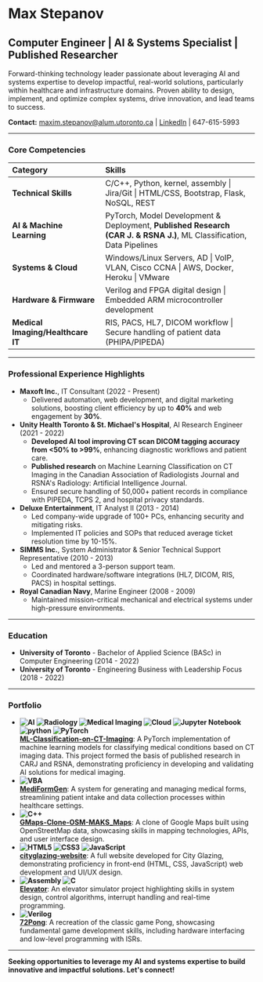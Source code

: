 # Max Stepanov

## Computer Engineer | AI & Systems Specialist | Published Researcher

Forward-thinking technology leader passionate about leveraging AI and systems expertise to develop impactful, real-world solutions, particularly within healthcare and infrastructure domains. Proven ability to design, implement, and optimize complex systems, drive innovation, and lead teams to success.

**Contact:** [maxim.stepanov@alum.utoronto.ca](mailto:maxim.stepanov@alum.utoronto.ca) | [LinkedIn](https://linkedin.com/in/maximstepanov) | 647-615-5993

---

### Core Competencies

| Category                           | Skills                                                                                                                                  |
| :----------------------------------| :---------------------------------------------------------------------------------------------------------------------------------------|
| **Technical Skills**               | C/C++, Python, kernel, assembly \| Jira/Git \| HTML/CSS, Bootstrap, Flask, NoSQL, REST                                                    |
| **AI & Machine Learning**          | PyTorch, Model Development & Deployment, **Published Research (CAR J. & RSNA J.)**, ML Classification, Data Pipelines                   |
| **Systems & Cloud**                | Windows/Linux Servers, AD \| VoIP, VLAN, Cisco CCNA \| AWS, Docker, Heroku \| VMware                                                       |
| **Hardware & Firmware**            | Verilog and FPGA digital design \| Embedded ARM microcontroller development                                                              |
| **Medical Imaging/Healthcare IT**  | RIS, PACS, HL7, DICOM workflow \| Secure handling of patient data (PHIPA/PIPEDA)                                                         |


---

### Professional Experience Highlights

*   **Maxoft Inc.**, IT Consultant (2022 - Present)
    *   Delivered automation, web development, and digital marketing solutions, boosting client efficiency by up to **40%** and web engagement by **30%**.
*   **Unity Health Toronto & St. Michael's Hospital**, AI Research Engineer (2021 - 2022)
    *   **Developed AI tool improving CT scan DICOM tagging accuracy from <50% to >99%**, enhancing diagnostic workflows and patient care.
    *   **Published research** on Machine Learning Classification on CT Imaging in the Canadian Association of Radiologists Journal and RSNA's Radiology: Artificial Intelligence Journal.
    *   Ensured secure handling of 50,000+ patient records in compliance with PIPEDA, TCPS 2, and hospital privacy standards.
*   **Deluxe Entertainment**, IT Analyst II (2013 - 2014)
    *   Led company-wide upgrade of 100+ PCs, enhancing security and mitigating risks.
    *   Implemented IT policies and SOPs that reduced average ticket resolution time by 10-15%.
*   **SIMMS Inc.**, System Administrator & Senior Technical Support Representative (2010 - 2013)
    *   Led and mentored a 3-person support team.
    *   Coordinated hardware/software integrations (HL7, DICOM, RIS, PACS) in hospital settings.
*   **Royal Canadian Navy**, Marine Engineer (2008 - 2009)
    *   Maintained mission-critical mechanical and electrical systems under high-pressure environments.

---

### Education

*   **University of Toronto** - Bachelor of Applied Science (BASc) in Computer Engineering (2014 - 2022)
*   **University of Toronto** - Engineering Business with Leadership Focus (2018 - 2022)

---

### Portfolio

*   **![AI](https://img.shields.io/badge/AI-Artificial%20Intelligence-yellow) ![Radiology](https://img.shields.io/badge/Radiology-283747?style=flat&logoColor=white) ![Medical Imaging](https://img.shields.io/badge/Medical%20Imaging-0C2D48?style=flat&logo=DICOM&logoColor=white) ![Cloud](https://img.shields.io/badge/Cloud-lightgray) ![Jupyter Notebook](https://img.shields.io/badge/Jupyter-F37626.svg?&style=flat&logo=Jupyter&logoColor=white)  ![python](https://img.shields.io/badge/Python-FFD43B?style=flat&logo=python&logoColor=blue "python") ![PyTorch](https://img.shields.io/badge/PyTorch-EE4C2C?style=flat&logo=pytorch&logoColor=white) <br> [ML-Classification-on-CT-Imaging](https://github.com/maxsteep/ML-Classification-on-CT-Imaging)**: A PyTorch implementation of machine learning models for classifying medical conditions based on CT imaging data. This project formed the basis of published research in CARJ and RSNA, demonstrating proficiency in developing and validating AI solutions for medical imaging.
*   **![VBA](https://img.shields.io/badge/VBA-A950D3?style=flat&logo=microsoftoffice&logoColor=white) <br> [MediFormGen](https://github.com/maxsteep/MediFormGen)**: A system for generating and managing medical forms, streamlining patient intake and data collection processes within healthcare settings.
*   **![C++](https://img.shields.io/badge/C%2B%2B-00599C?style=flat&logo=c%2B%2B&logoColor=white) <br> [GMaps-Clone-OSM-MAKS_Maps](https://github.com/maxsteep/GMaps-Clone-OSM-MAKS_Maps)**: A clone of Google Maps built using OpenStreetMap data, showcasing skills in mapping technologies, APIs, and user interface design.
*   **![HTML5](https://img.shields.io/badge/HTML5-E34F26?style=flat&logo=html5&logoColor=white) ![CSS3](https://img.shields.io/badge/CSS3-1572B6?style=flat&logo=css3&logoColor=white) ![JavaScript](https://img.shields.io/badge/JavaScript-F7DF1E?style=flat&logo=javascript&logoColor=black) <br> [cityglazing-website](https://github.com/maxsteep/cityglazing-website)**: A full website developed for City Glazing, demonstrating proficiency in front-end (HTML, CSS, JavaScript) web development and UI/UX design.
*   **![Assembly](https://img.shields.io/badge/Assembly-x86%2FARM-lightgrey) ![C](https://img.shields.io/badge/C-00599C?style=flat&logo=c&logoColor=white) <br> [Elevator](https://github.com/maxsteep/Elevator)**: An elevator simulator project highlighting skills in system design, control algorithms, interrupt handling and real-time programming.
*   **![Verilog](https://img.shields.io/badge/Verilog-4579BA?style=flat&logo=verilog&logoColor=white) <br> [72Pong](https://github.com/maxsteep/-72Pong)**: A recreation of the classic game Pong, showcasing fundamental game development skills, including hardware interfacing and low-level programming with ISRs.

---

**Seeking opportunities to leverage my AI and systems expertise to build innovative and impactful solutions. Let's connect!**